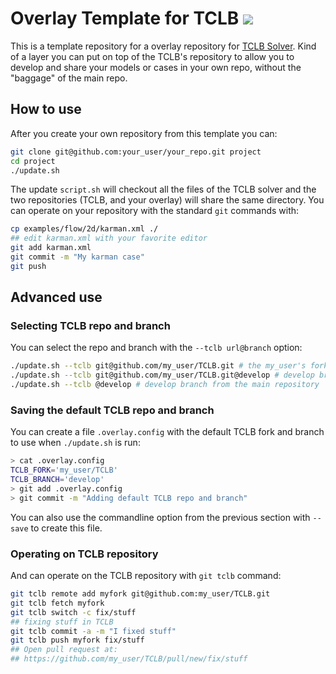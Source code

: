 # Overlay Template for TCLB [![](https://img.shields.io/badge/use%20this-template-blue?logo=github)](https://github.com/new?template_name=TCLB_overlay&template_owner=CFD-GO)

This is a template repository for a overlay repository for [TCLB Solver](https://github.com/CFD-GO/TCLB). Kind of a layer you can put on top of the TCLB's repository to allow you to develop and share your models or cases in your own repo, without the "baggage" of the main repo.

## How to use
After you create your own repository from this template you can:
```bash
git clone git@github.com:your_user/your_repo.git project
cd project
./update.sh
```

The update `script.sh` will checkout all the files of the TCLB solver and the two repositories (TCLB, and your overlay) will share the same directory. You can operate on your repository with the standard `git` commands with:
```bash
cp examples/flow/2d/karman.xml ./
## edit karman.xml with your favorite editor
git add karman.xml
git commit -m "My karman case"
git push
```

## Advanced use

### Selecting TCLB repo and branch
You can select the repo and branch with the `--tclb url@branch` option:
```bash
./update.sh --tclb git@github.com/my_user/TCLB.git # the my_user's fork
./update.sh --tclb git@github.com/my_user/TCLB.git@develop # develop branch from my_user's fork
./update.sh --tclb @develop # develop branch from the main repository
```

### Saving the default TCLB repo and branch
You can create a file `.overlay.config` with the default TCLB fork and branch to use when `./update.sh` is run:
```bash
> cat .overlay.config
TCLB_FORK='my_user/TCLB'
TCLB_BRANCH='develop'
> git add .overlay.config
> git commit -m "Adding default TCLB repo and branch"
```
You can also use the commandline option from the previous section with `--save` to create this file.

### Operating on TCLB repository
And can operate on the TCLB repository with `git tclb` command:
```bash
git tclb remote add myfork git@github.com:my_user/TCLB.git
git tclb fetch myfork
git tclb switch -c fix/stuff
## fixing stuff in TCLB
git tclb commit -a -m "I fixed stuff"
git tclb push myfork fix/stuff
## Open pull request at:
## https://github.com/my_user/TCLB/pull/new/fix/stuff
```
